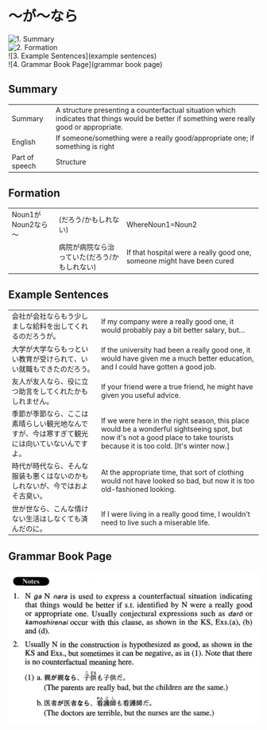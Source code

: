 # ～が～なら

![1. Summary](summary)<br>
![2. Formation](formation)<br>
![3. Example Sentences](example sentences)<br>
![4. Grammar Book Page](grammar book page)<br>


## Summary

<table><tr>   <td>Summary</td>   <td>A structure presenting a counterfactual situation which indicates that things would be better if something were really good or appropriate.</td></tr><tr>   <td>English</td>   <td>If someone/something were a really good/appropriate one; if something is right</td></tr><tr>   <td>Part of speech</td>   <td>Structure</td></tr></table>

## Formation

<table class="table"><tbody><tr class="tr head"><td class="td"><span class="bold">Noun<span class="subscript">1</span></span><span class="concept">が</span><span class="bold">Noun<span class="subscript">2</span></span><span class="concept">なら</span><span>～</span></td><td class="td"><span>(だろう/かもしれない)</span> <span class="concept"></span></td><td class="td"><span>WhereNoun<span class="subscript">1</span>=Noun<span class="subscript">2</span></span></td></tr><tr class="tr"><td class="td"></td><td class="td"><span>病院</span><span class="concept">が</span><span>病院</span><span class="concept">なら</span><span>治っていた(だろう/かもしれない)</span> </td><td class="td"><span>If that hospital were a really good one, someone might have been cured</span></td></tr></tbody></table>

## Example Sentences

<table><tr>   <td>会社が会社ならもう少しましな給料を出してくれるのだろうが。</td>   <td>If my company were a really good one, it would probably pay a bit better salary, but…</td></tr><tr>   <td>大学が大学ならもっといい教育が受けられて、いい就職もできたのだろう。</td>   <td>If the university had been a really good one, it would have given me a much better education, and I could have gotten a good job.</td></tr><tr>   <td>友人が友人なら、役に立つ助言をしてくれたかもしれません。</td>   <td>If your friend were a true friend, he might have given you useful advice.</td></tr><tr>   <td>季節が季節なら、ここは素晴らしい観光地なんですが、今は寒すぎて観光には向いていないんですよ。</td>   <td>If we were here in the right season, this place would be a wonderful sightseeing spot, but now it's not a good place to take tourists because it is too cold. [It's winter now.]</td></tr><tr>   <td>時代が時代なら、そんな服装も悪くはないのかもしれないが、今ではおよそ古臭い。</td>   <td>At the appropriate time, that sort of clothing would not have looked so bad, but now it is too old-fashioned looking.</td></tr><tr>   <td>世が世なら、こんな情けない生活はしなくても済んだのに。</td>   <td>If I were living in a really good time, I wouldn't need to live such a miserable life.</td></tr></table>

## Grammar Book Page

![](../img/Advancedが～なら.png)

